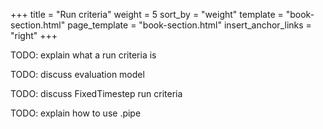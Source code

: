 +++
title = "Run criteria"
weight = 5
sort_by = "weight"
template = "book-section.html"
page_template = "book-section.html"
insert_anchor_links = "right"
+++

TODO: explain what a run criteria is

TODO: discuss evaluation model

TODO: discuss FixedTimestep run criteria

TODO: explain how to use .pipe

